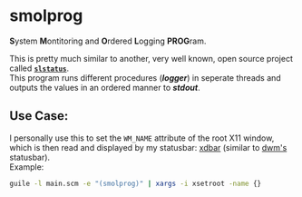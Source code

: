 # smolprog
**S**ystem **M**ontitoring and **O**rdered **L**ogging **PROG**ram.

This is pretty much similar to another, very well known, open source project called [**`slstatus`**](https://tools.suckless.org/slstatus/).  
This program runs different procedures (***logger***) in seperate threads and outputs the values in an ordered manner to ***stdout***.  

## Use Case:
I personally use this to set the `WM_NAME` attribute of the root X11 window, which is then read and displayed by my statusbar: [xdbar](https://github.com/lycuid/xdbar/) (similar to [dwm's](https://dwm.suckless.org/) statusbar).  
Example:
```sh
guile -l main.scm -e "(smolprog)" | xargs -i xsetroot -name {}
```
